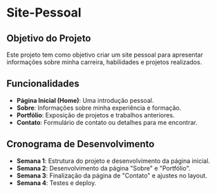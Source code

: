 # Site-Pessoal

## Objetivo do Projeto
Este projeto tem como objetivo criar um site pessoal para apresentar informações sobre minha carreira, habilidades e projetos realizados.

## Funcionalidades
- **Página Inicial (Home)**: Uma introdução pessoal.
- **Sobre**: Informações sobre minha experiência e formação.
- **Portfólio**: Exposição de projetos e trabalhos anteriores.
- **Contato**: Formulário de contato ou detalhes para me encontrar.

## Cronograma de Desenvolvimento
- **Semana 1**: Estrutura do projeto e desenvolvimento da página inicial.
- **Semana 2**: Desenvolvimento da página "Sobre" e "Portfólio".
- **Semana 3**: Finalização da página de "Contato" e ajustes no layout.
- **Semana 4**: Testes e deploy.